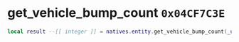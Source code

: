 # get_vehicle_bump_count `0x04CF7C3E`

```lua
local result --[[ integer ]] = natives.entity.get_vehicle_bump_count(_unk0 --[[ integer ]])
```